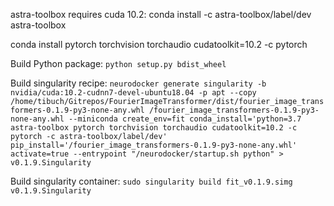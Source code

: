 astra-toolbox requires cuda 10.2: conda install -c astra-toolbox/label/dev astra-toolbox

conda install pytorch torchvision torchaudio cudatoolkit=10.2 -c pytorch

Build Python package:
`python setup.py bdist_wheel`

Build singularity recipe:
`neurodocker generate singularity -b nvidia/cuda:10.2-cudnn7-devel-ubuntu18.04 -p apt --copy /home/tibuch/Gitrepos/FourierImageTransformer/dist/fourier_image_transformers-0.1.9-py3-none-any.whl /fourier_image_transformers-0.1.9-py3-none-any.whl --miniconda create_env=fit conda_install='python=3.7 astra-toolbox pytorch torchvision torchaudio cudatoolkit=10.2 -c pytorch -c astra-toolbox/label/dev' pip_install='/fourier_image_transformers-0.1.9-py3-none-any.whl' activate=true --entrypoint "/neurodocker/startup.sh python" > v0.1.9.Singularity`

Build singularity container:
`sudo singularity build fit_v0.1.9.simg v0.1.9.Singularity`